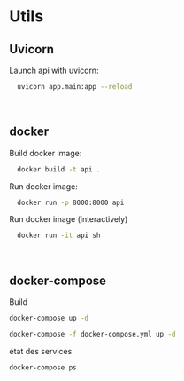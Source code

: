 # Utils

## Uvicorn
Launch api with uvicorn:
```sh
  uvicorn app.main:app --reload
```
<br>

## docker
Build docker image:
```sh
  docker build -t api .
```

Run docker image:
```sh
  docker run -p 8000:8000 api
```

Run docker image (interactively)
```sh
  docker run -it api sh
```
<br>

## docker-compose

Build
```sh
docker-compose up -d
```
```sh
docker-compose -f docker-compose.yml up -d
```

état des services
```sh
docker-compose ps
```
<br>
